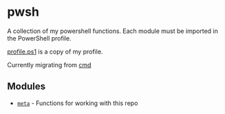 # pwsh

A collection of my powershell functions. Each module must be imported in the PowerShell profile.

[profile.ps1](profile.ps1) is a copy of my profile.

Currently migrating from [cmd](https://github.com/skarfie123/cmd)

## Modules

- [`meta`](meta.psm1) - Functions for working with this repo
